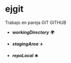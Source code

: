 # ejgit
Trabajo en pareja GIT GITHUB
- **_workingDirectory_** :earth_africa:
* **_stagingArea_** :airplane: 
+ **_repoLocal_** :bellhop_bell:   